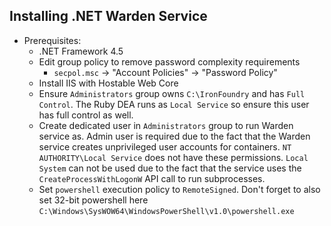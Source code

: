 Installing .NET Warden Service
---------------------------------

* Prerequisites:
  * .NET Framework 4.5
  * Edit group policy to remove password complexity requirements
    * `secpol.msc` -> "Account Policies" -> "Password Policy"
  * Install IIS with Hostable Web Core
  * Ensure `Administrators` group owns `C:\IronFoundry` and has `Full Control`. The Ruby DEA runs as `Local Service` so ensure this user has full control as well.
  * Create dedicated user in `Administrators` group to run Warden service as. Admin user is required due to the fact that the Warden service creates unprivileged user accounts for containers.
    `NT AUTHORITY\Local Service` does not have these permissions. `Local System` can not be used due to the fact that the service uses the `CreateProcessWithLogonW` API call to run subprocesses.
  * Set `powershell` execution policy to `RemoteSigned`. Don't forget to also set 32-bit powershell here `C:\Windows\SysWOW64\WindowsPowerShell\v1.0\powershell.exe`
